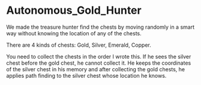 # Autonomous_Gold_Hunter

We made the treasure hunter find the chests by moving randomly in a smart way without knowing the location of any of the chests.

There are 4 kinds of chests: Gold, Silver, Emerald, Copper.

You need to collect the chests in the order I wrote this. If he sees the silver chest before the gold chest, he cannot collect it. He keeps the coordinates of the silver chest in his memory and after collecting the gold chests, he applies path finding to the silver chest whose location he knows.
